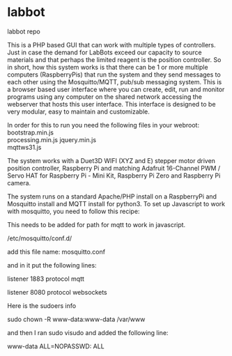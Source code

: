 # labbot
labbot repo

This is a PHP based GUI that can work with multiple types of controllers. Just in case the demand for LabBots exceed our capacity to source materials and that perhaps the limited reagent is the position controller. So in short, how this system works is that there can be 1 or more multiple computers (RaspberryPis) that run the system and they send messages to each other using the Mosquitto/MQTT, pub/sub messaging system. This is a browser based user interface where you can  create, edit, run and monitor programs using any computer on the shared network accessing the webserver that hosts this user interface. This interface is designed to be very modular, easy to maintain and customizable. 

In order for this to run you need the following files in your webroot:
  bootstrap.min.js  
  processing.min.js
  jquery.min.js     
  mqttws31.js   

The system works with a Duet3D WIFI (XYZ and E) stepper motor driven position controller, Raspberry Pi and matching Adafruit 16-Channel PWM / Servo HAT for Raspberry Pi - Mini Kit, Raspberry Pi Zero and Raspberry Pi camera. 

The system runs on a standard Apache/PHP install on a RaspberryPi and Mosquitto install and MQTT install for python3. To set up Javascript to work with mosquitto, you need to follow this recipe:

This needs to be added for path for mqtt to work in javascript. 

/etc/mosquitto/conf.d/

add this file name: mosquitto.conf

and in it put the following lines:

listener 1883
protocol mqtt

listener 8080
protocol websockets


Here is the sudoers info

sudo chown -R www-data:www-data /var/www

and then I ran sudo visudo and added the following line:

www-data ALL=NOPASSWD: ALL

